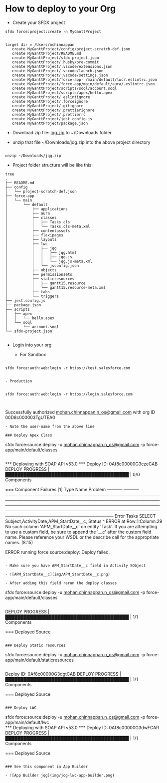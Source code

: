 # How to deploy to your Org


- Create your SFDX project

```
sfdx force:project:create -n MyGanttProject


```

```
target dir = /Users/mchinnappan
   create MyGanttProject/config/project-scratch-def.json
   create MyGanttProject/README.md
   create MyGanttProject/sfdx-project.json
   create MyGanttProject/.husky/pre-commit
   create MyGanttProject/.vscode/extensions.json
   create MyGanttProject/.vscode/launch.json
   create MyGanttProject/.vscode/settings.json
   create MyGanttProject/force-app- /main/default/lwc/.eslintrc.json
   create MyGanttProject/force-app/main/default/aura/.eslintrc.json
   create MyGanttProject/scripts/soql/account.soql
   create MyGanttProject/scripts/apex/hello.apex
   create MyGanttProject/.eslintignore
   create MyGanttProject/.forceignore
   create MyGanttProject/.gitignore
   create MyGanttProject/.prettierignore
   create MyGanttProject/.prettierrc
   create MyGanttProject/jest.config.js
   create MyGanttProject/package.json

```
- Download zip file:  [jqg.zip](./jqg.zip) to ~/Downloads folder

- unzip that file ~/Downloads/jqg.zip into the above project directory

```

unzip ~/Downloads/jqg.zip 

```

- Project folder structure will be like this:
```
tree
.
├── README.md
├── config
│   └── project-scratch-def.json
├── force-app
│   └── main
│       └── default
│           ├── applications
│           ├── aura
│           ├── classes
│           │   ├── Tasks.cls
│           │   └── Tasks.cls-meta.xml
│           ├── contentassets
│           ├── flexipages
│           ├── layouts
│           ├── lwc
│           │   ├── jqg
│           │   │   ├── jqg.html
│           │   │   ├── jqg.js
│           │   │   └── jqg.js-meta.xml
│           │   └── jsconfig.json
│           ├── objects
│           ├── permissionsets
│           ├── staticresources
│           │   ├── gantt15.resource
│           │   └── gantt15.resource-meta.xml
│           ├── tabs
│           └── triggers
├── jest.config.js
├── package.json
├── scripts
│   ├── apex
│   │   └── hello.apex
│   └── soql
│       └── account.soql
└── sfdx-project.json


```

- Login into your org 

    - For Sandbox
```

sfdx force:auth:web:login -r https://test.salesforce.com


```

    - Production 
```

sfdx force:auth:web:login -r https://login.salesforce.com



```
Successfully authorized mohan.chinnappan.n_os@gmail.com with org ID 00D8c000003TgUTEA0


```
- Note the user-name from the above line

### Deploy Apex Class
```
sfdx force:source:deploy -u   mohan.chinnappan.n_os@gmail.com -p force-app/main/default/classes 

```
```
*** Deploying with SOAP API v53.0 ***
Deploy ID: 0Af8c00000G3czeCAB
DEPLOY PROGRESS | ████████████████████████████████████████ | 0/0 Components

=== Component Failures [1]
Type   Name   Problem
─────  ─────  ───────────────────────────────────────────────────────────────────────────────────────────────────────────────────────────────────────────────────────────────────────────────────────────────────────────────────────────────────────────
Error  Tasks  SELECT Subject,ActivityDate,APM_StartDate__c, Status
                                          ^
              ERROR at Row:1:Column:29
              No such column 'APM_StartDate__c' on entity 'Task'. If you are attempting to use a custom field, be sure to append the '__c' after the custom field name. Please reference your WSDL or the describe call for the appropriate names. (8:15)

ERROR running force:source:deploy:  Deploy failed.

```

- Make sure you have APM_StartDate__c field in Activity SObject

- ![APM_StartDate__c](img/APM_StartDate__c.png)

- After adding this field rerun the deploy classes

```
sfdx force:source:deploy -u   mohan.chinnappan.n_os@gmail.com -p force-app/main/default/classes 

```
```
DEPLOY PROGRESS | ████████████████████████████████████████ | 1/1 Components

=== Deployed Source

```

### Deploy Static resources
```
 sfdx force:source:deploy -u   mohan.chinnappan.n_os@gmail.com -p force-app/main/default/staticresources 

 ```

 ```
 Deploy ID: 0Af8c00000G3dgtCAB
DEPLOY PROGRESS | ████████████████████████████████████████ | 1/1 Components

=== Deployed Source

```

### Deploy LWC
```
sfdx force:source:deploy -u   mohan.chinnappan.n_os@gmail.com -p force-app/main/default/lwc            
*** Deploying with SOAP API v53.0 ***
Deploy ID: 0Af8c00000G3dwFCAR
DEPLOY PROGRESS | ████████████████████████████████████████ | 1/1 Components

=== Deployed Source
```

### See this component in App Builder

- ![App Builder jqg](img/jqg-lwc-app-builder.png)



